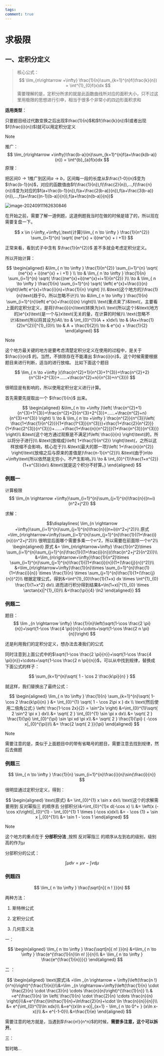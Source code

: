 ```yaml
---
tags: 
comment: true
---
```

# 求极限

## 一、定积分定义

> 核心公式：
> $$
 \lim_{n\rightarrow +\infty} \frac{1}{n}\sum_{k=1}^{n}f(\frac{k}{n}) = \int^{1}_{0}f(x)dx
 $$
> 需要理解的是，定积分所求的就是此函数曲线所对应的面积大小，只不过这里用极限的思想进行引申，相当于很多个非常小的四边形面积求和

**适用类型**：

只要题目经过代数变换之后出现$\frac{1}{n}$和$f(\frac{k}{n})$(或者出现$f(\frac{i}{n})$)就可以用定积分定义

> [!note]
>
> 推广：
> $$
> \lim_{n\rightarrow +\infty}\frac{b-a}{n}\sum_{k=1}^{n}f(a+\frac{k(b-a)}{n}) = \int^{b}_{a}f(x)dx
> $$
> 原理：
>
> 把区间$0\rightarrow1$推广到区间$a\rightarrow b$，区间每一段的长度从$\frac{1-0}{n}$变为$\frac{b-1}{n}$，对应的函数值由$f(\frac{1}{n}),f(\frac{2}{n}),...,f(\frac{n}{n})$变为对应的$f(a+\frac{b-1}{n}),f(a+\frac{2(b-a)}{n}),f(a+\frac{3(b-a)}{n}),...,f(a+\frac{(n-1)(b-a)}{n}),f(a+\frac{n(b-a)}{n})$

![image-20240911162630846](https://picture-typora.obs.cn-north-4.myhuaweicloud.com/images/image-20240911162630846.png)

在开始之前，需要了解一道例题，这道例题我当时在做的时候是错了的，所以现在需要复盘一下。

$$
x \in (-\infty,+\infty),\text{计算}\lim_{ n \to \infty } \frac{1}{n^{2}} \sum_{i=1}^{n} \sqrt{ (ne^{x} + i)(ne^{x} + i +1)} 
$$

正常来看，看到式子中含有 $\frac{1}{n^{2}}$ 差不多就会考虑定积分定义。

所以开始计算：

$$
\begin{aligned}
&\lim_{ n \to \infty } \frac{1}{n^{2}} \sum_{i=1}^{n} \sqrt{ (ne^{x} + i)(ne^{x} + i +1) } \\
\to & \lim_{ n \to \infty } \frac{1}{n} \sum_{i=1}^{n} \sqrt{ \frac{(ne^{x}+i)(ne^{x}+i+1)}{n^{2}} }\\
\to & \lim_{ n \to \infty } \frac{1}{n} \sum_{i=1}^{n} \sqrt{ \left( e^{x}+\frac{i}{n} \right)\left( e^{x}+\frac{i}{n}+\frac{1}{n} \right) }\\
&\text{这个地方的}\frac{1}{n}\text{趋于0，所以忽略不计}\\
\to &\lim_{ n \to \infty } \frac{1}{n} \sum_{i=1}^{n}\left( e^{x}+\frac{i}{n} \right)\\
\text{重点来了}&\text{，主要看上面的定积分定义，是将}\frac{i}{n}\text{转换为}x\\
\text{所以这个}&\text{地方的}e^{x}\text{是一个与}x\text{无关的量，在计算的时候}\\
\text{忽略不计}&\text{所以将其设为}A\\
\to & \int_{0}^{1}(A + x)dx\\
\to & (Ax+\frac{1}{2}x^{2})|^{1}_{0}\\
\to & A + \frac{1}{2}\\
\to & e^{x} + \frac{1}{2}
\end{aligned}
$$

> [!note]
> 这个地方最关键的地方是要考虑清楚定积分定义在使用的过程中，是关于 $\frac{i}{n}$ 的。当然，不排除存在不能凑出 $\frac{i}{n}$，这个时候需要根据题目来进行判断，适当的进行放缩。
> 比如下面这个题目

$$
\lim_{ n \to +\infty }(\frac{n^{2}+1}{n^{3}+1^{3}}+\frac{n^{2}+2}{n^{3}+2^{3}}+……+\frac{n^{2}+n}{n^{3}+n^{3}}) 
$$

很明显是有影响的，所以使用定积分定义进行计算。

首先需要先提取出一个 $\frac{1}{n}$ 出来。

$$
\begin{aligned}
&\lim_{ n \to +\infty }\left( \frac{n^{2}+1}{n^{3}+1^{3}}+\frac{n^{2}+2}{n^{3}+2^{3}}+……+\frac{n^{2}+n}{n^{3}+n^{3}} \right) \\
\to & \lim_{ n \to +\infty } \frac{n^{2}}{n^{3}}\left( \frac{1+\frac{1}{n^{2}}}{1+\frac{1^{3}}{n^{3}}}+\frac{1+\frac{2}{n^{2}}}{1+\frac{2^{3}}{n^{3}}}+……+\frac{1+\frac{n}{n^{2}}}{1+\frac{n^{3}}{n^{3}}} \right)\\
&\text{这个地方通过观察是不满足}f\left( \frac{i}{n} \right)\text{的，所以将分子进行}\\
&\text{放缩成}\left( 1+\frac{1}{n^{2}} \right)\text{，之所以这样放缩不会影响，核心在于}\\
&\text{最大的那一项}\left( 1+\frac{n}{n^{2}} \right)\text{放缩之后与原来的差值是}\frac{n-1}{n^{2}}\\
&\text{由于}n\to +\infty\text{所以依然是无穷小，不产生影响。}\\
\to & \int_{0}^{1}\frac{1+x^{2}}{1+x^{3}}dx\\
&\text{就是这个积分不好算。}
\end{aligned}
$$

### 例题一

计算极限
$$
\lim_{n \rightarrow +\infty}\sum_{i=1}^{n}\sum_{j=1}^{n}\frac{n}{(n+i)(n^2+j^2)}
$$


求解：

$$\displaylines{
\lim_{n \rightarrow +\infty}\sum_{i=1}^{n}\sum_{j=1}^{n}\frac{n}{(n+i)(n^2+j^2)}\\
原式=\lim_{n\rightarrow+\infty}\sum_{i=1}^{n}\sum_{j=1}^{n}\frac{1}{(1+\frac{i}{n})(n^2+j^2)}\\
很明显后面哪个需要多乘一个n^2，所以需要在前面除一个n^2\\
\begin{aligned}
原式 &= \lim_{n\rightarrow+\infty} \frac{1}{n^2}\times \sum_{i=1}^{n}\sum_{j=1}^{n}\frac{1}{(1+\frac{i}{n})(\frac{n^2+j^2}{n^2})}\\
&=\lim_{n\rightarrow+\infty}\frac{1}{n^2}\times \sum_{i=1}^{n}\sum_{j=1}^{n}\frac{1}{(1+\frac{i}{n})(1+(\frac{j}{n})^2)}\\
&=\lim_{n\rightarrow+\infty}\frac{1}{n}\times \sum_{i=1}^{n}\frac{1}{1+\frac{i}{n}} \times \frac{1}{n} \times \sum_{j=1}^{n}\frac{1}{1+(\frac{j}{n})^2}\\
根据定理公式，得到&=\int^{1}_{0}\frac{1}{1+x} dx \times \int^{1}_{0} \frac{1}{1+x^2} dx\\
进而进行积分得到结果&=\ln(1+x)|^{1}_{0} \times \arctan(x)|^{1}_{0}\\
&=\frac{\pi}{4} \ln2
\end{aligned}}
$$
### 例题二

题目：
$$
\lim _{n \rightarrow \infty} \frac{1}{n}\left(\sqrt{1-\cos \frac{2 \pi}{n}}+\sqrt{1-\cos \frac{4 \pi}{n}}+\cdots+\sqrt{1-\cos \frac{2 n \pi}{n}}\right)
$$

还是利用我们的定积分定义，想办法去凑我们的公式

同时注意到上面公式中的$\sqrt{1-\cos \frac{2 \pi}{n}}+\sqrt{1-\cos \frac{4 \pi}{n}}+\cdots+\sqrt{1-\cos \frac{2 n \pi}{n}}$，可以从中找到规律，替换成下面公式的样子：

$$
\sum_{k=1}^{n}\sqrt{ 1 - \cos 2 \frac{k\pi}{n} }
$$

就这样，我们替换出了最终公式：

$$
\begin{aligned}
\lim_{ n \to \infty } \frac{1}{n} \sum_{k=1}^{n}\sqrt{ 1-\cos 2 \frac{k\pi}{n} } &= \int_{0}^{1} \sqrt{ 1 - \cos 2\pi x }  dx \\
\text{然后使用二倍角公式:} \left( \frac{1-\cos 2x}{2} = \sin^2x \right) &=\int_{0}^{1}\sqrt{ 2 \sin^2 \pi x } dx\\
&= \sqrt{ 2 } \int_{0}^{1} \sin \pi x dx\\
&= \sqrt{ 2 } \frac{1}{\pi} \int_{0}^{\pi} \sin \pi xd \pi x\\
&= \sqrt{ 2 } \frac{1}{\pi} ( -\cos x|_{0}^{\pi})\\
&= \frac{2 \sqrt{ 2 }}{\pi}
\end{aligned}
$$
>[!note]
>需要注意的是，类似于上面题目中的带有省略号的题目，需要注意去找到规律，然后去做题

### 例题三

$$
\lim_{ n \to \infty } \frac{1}{n} \sum_{i=1}^{n}\frac{i}{n}\sin{\frac{i}{n}}
$$

很明显通过定积分定义，得到：

$$
\begin{aligned}
\text{原式} &= \int_{0}^{1} x \sin x dx\\
\text{这个的求解需要用到 反对幂指三 的顺序去 分部积分}&=\int_{0}^{1}x d(-\cos x) \\
&= \left(x (-\cos x)\right)|_{0}^{1} - \int_{0}^{1} 1 \times (-\cos x)dx\\
&= - \cos {1} + \sin x |_{0}^{1}\\
&= \sin 1 - \cos 1
\end{aligned}
$$

>[!note]
>这个地方的重点在于 **分部积分法** ,按照 反对幂指三 的顺序从左到右的级别，级别高的作为$\mu$

分部积分的公式：

$$
\int \mu dv = \mu v -\int vd\mu
$$

### 例题四

$$
\lim_{ n \to \infty } \frac{\sqrt[n]{ n ! }}{n} 
$$


两种方法：

1. 斯特林公式

2. 定积分公式

3. 几何意义法 

一：

$$
\begin{aligned}
\lim_{ n \to \infty } \frac{\sqrt[n]{ n! }}{n} &=\lim_{ n \to \infty } \frac{e^{\frac{1}{n}\ln n! }}{n}\\
&= \lim_{ n \to \infty } \frac{e^{\frac{1}{n}}}{} 
\end{aligned}
$$

二 ：

$$
\begin{aligned}
\text{原式}& =\lim _{n \rightarrow + \infty}\left(\frac{n !}{n^n}\right)^{\frac{1}{n}}\\&=\lim _{n \rightarrow+\infty}\left(\frac{1}{n} \cdot \frac{2}{n} \cdot \frac{3}{n} \cdots  \frac{n}{n}\right)^{\frac{1}{n}} \\
& =e^{\frac{1}{n} \ln \left( \frac{1}{n} \cdot \frac{2}{n} \cdots \frac{n}{n} \right)}\\&=e^{\frac{\ln\frac{1}{n}+\ln\frac{2}{n}+\cdot \ln \frac{n}{n}}{n}}\\
&= e^{\int_{0}^{1}\ln xdx}\\
&=e^{(x\ln x-x)|_{x=1} - \lim_{ n \to 0^+ } (x\ln x-x)}\\
&= e^{-1-0}\\
&=\frac{1}{e}
\end{aligned}
$$

需要注意的地方就是，当遇到$\frac{n!}{n^n}$的时候，**需要多注意，这个可以拆开**。

三：

暂时略...
